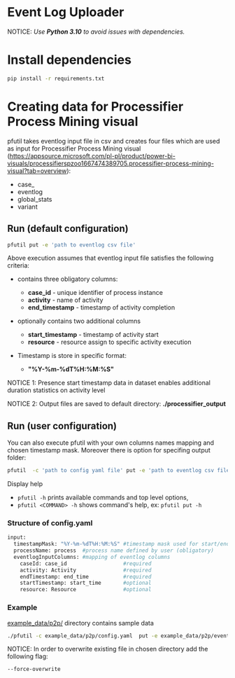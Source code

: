 # Event Log Uploader
NOTICE: _Use **Python 3.10** to avoid issues with dependencies._

# Install dependencies
```bash
pip install -r requirements.txt
```

# Creating data for Processifier Process Mining visual

pfutil takes eventlog input file in csv and  creates four files which are used as input for Processifier Process Mining visual (https://appsource.microsoft.com/pl-pl/product/power-bi-visuals/processifierspzoo1667474389705.processifier-process-mining-visual?tab=overview):
* case_
* eventlog
* global_stats
* variant

## Run (default configuration) 
  ```sh
  pfutil put -e 'path to eventlog csv file' 
  ```
Above execution assumes that eventlog input file satisfies the following criteria:
* contains three obligatory columns:
  * **case_id** - unique identifier of process instance
  * **activity** - name of activity
  * **end_timestamp** - timestamp of activity completion


* optionally contains two additional columns 
  * **start_timestamp** - timestamp of activity start 
  * **resource** - resource assign to specific activity execution 


* Timestamp is store in specific format: 
  * **"%Y-%m-%dT%H:%M:%S"**


NOTICE 1:  Presence start timestamp data in dataset enables additional duration statistics on activity level

NOTICE 2:  Output files are saved to default directory: **./processifier_output**


## Run (user configuration)

You can also execute pfutil with your own columns names mapping and chosen timestamp mask. Moreover there is option for specifing output folder:


  ```sh
  pfutil  -c 'path to config yaml file' put -e 'path to eventlog csv file' --csv-out 'relative path to output_test directory' 
  ```

Display help
  * `pfutil -h` prints available commands and top level options,
  * `pfutil <COMMAND> -h` shows command's help, ex: `pfutil put -h`
  
### Structure of  config.yaml

```sh
input:
  timestampMask: "%Y-%m-%dT%H:%M:%S" #timestamp mask used for start/end of activity (obligatory)
  processName: process  #process name defined by user (obligatory)
  eventlogInputColumns: #mapping of eventlog columns             
    caseId: case_id                  #required
    activity: Activity               #required
    endTimestamp: end_time           #required
    startTimestamp: start_time       #optional
    resource: Resource               #optional
```

### Example

[example_data/p2p/](example_data/p2p/) directory contains sample data
```sh
./pfutil -c example_data/p2p/config.yaml  put -e example_data/p2p/eventlog.csv --csv-out output_test
```
NOTICE:  In order to overwrite existing file in chosen directory add the following flag:
```sh
--force-overwrite
```
